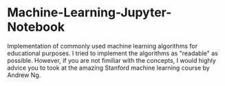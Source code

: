 # Machine-Learning-Jupyter-Notebook
Implementation of commonly used machine learning algorithms for educational purposes. I tried to implement the algorithms as "readable" as possible. However, if you are not fimiliar with the concepts, I would highly advice you to took at the amazing Stanford machine learning course by Andrew Ng.


